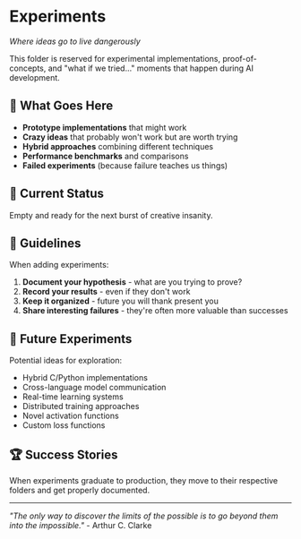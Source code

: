# Experiments
*Where ideas go to live dangerously*

This folder is reserved for experimental implementations, proof-of-concepts, and "what if we tried..." moments that happen during AI development.

## 🧪 What Goes Here

- **Prototype implementations** that might work
- **Crazy ideas** that probably won't work but are worth trying
- **Hybrid approaches** combining different techniques
- **Performance benchmarks** and comparisons
- **Failed experiments** (because failure teaches us things)

## 🎯 Current Status

Empty and ready for the next burst of creative insanity.

## 📝 Guidelines

When adding experiments:
1. **Document your hypothesis** - what are you trying to prove?
2. **Record your results** - even if they don't work
3. **Keep it organized** - future you will thank present you
4. **Share interesting failures** - they're often more valuable than successes

## 🔮 Future Experiments

Potential ideas for exploration:
- Hybrid C/Python implementations
- Cross-language model communication
- Real-time learning systems
- Distributed training approaches
- Novel activation functions
- Custom loss functions

## 🏆 Success Stories

When experiments graduate to production, they move to their respective folders and get properly documented.

---
*"The only way to discover the limits of the possible is to go beyond them into the impossible."* - Arthur C. Clarke